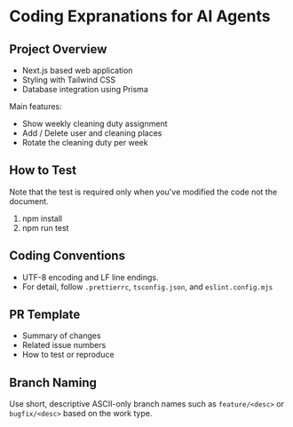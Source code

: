 # Coding Expranations for AI Agents

## Project Overview

- Next.js based web application
- Styling with Tailwind CSS
- Database integration using Prisma

Main features:

- Show weekly cleaning duty assignment
- Add / Delete user and cleaning places
- Rotate the cleaning duty per week

## How to Test

Note that the test is required only when you've modified the code not the document.

1. npm install
2. npm run test

## Coding Conventions

- UTF-8 encoding and LF line endings.
- For detail, follow `.prettierrc`, `tsconfig.json`, and `eslint.config.mjs`

## PR Template

- Summary of changes
- Related issue numbers
- How to test or reproduce

## Branch Naming

Use short, descriptive ASCII-only branch names such as `feature/<desc>` or `bugfix/<desc>` based on the work type.
